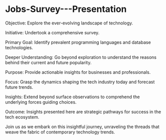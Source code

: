 # Jobs-Survey---Presentation

Objective: Explore the ever-evolving landscape of technology.

Initiative: Undertook a comprehensive survey.

Primary Goal: Identify prevalent programming languages and database technologies.

Deeper Understanding: Go beyond exploration to understand the reasons behind their current and future popularity.

Purpose: Provide actionable insights for businesses and professionals.

Focus: Grasp the dynamics shaping the tech industry today and forecast future trends.

Insights: Extend beyond surface observations to comprehend the underlying forces guiding choices.

Outcome: Insights presented here are strategic pathways for success in the tech ecosystem.

Join us as we embark on this insightful journey, unraveling the threads that weave the fabric of contemporary technology trends.
